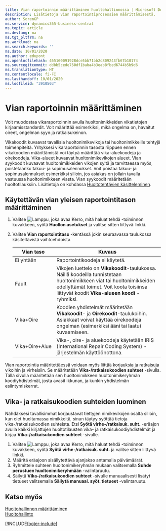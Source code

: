 ```yaml
---
title: Vian raportoinnin määrittäminen huoltohallinnossa | Microsoft Docs
description: Lisätietoja vian raportointiprosessien määrittämisestä.
author: SorenGP
ms.service: dynamics365-business-central
ms.topic: article
ms.devlang: na
ms.tgt_pltfrm: na
ms.workload: na
ms.search.keywords: ''
ms.date: 10/01/2020
ms.author: edupont
ms.openlocfilehash: 465160091928dce5bb71bb2c809243fb67b10174
ms.sourcegitcommit: ddbb5cede750df1baba4b3eab8fbed6744b5b9d6
ms.translationtype: HT
ms.contentlocale: fi-FI
ms.lasthandoff: 10/01/2020
ms.locfileid: "3910503"
---
```

# <a name="set-up-fault-reporting"></a>Vian raportoinnin määrittäminen
Voit muodostaa vikaraportoinnin avulla huoltonimikkeiden vikatietojen kirjaamisstandardit. Voit määrittää esimerkiksi, mikä ongelma on, havaitut oireet, ongelman syyn ja ratkaisukeinon.  

Vikakoodit kuvaavat tavallisia huoltonimikevikoja tai huoltonimikkeille tehtyjä toimenpiteitä. Yrityksesi vikaraportoinnin tasosta riippuen ennen vikakoodien määrittämistä voi täytyä määrittää vika-aluekoodeja ja oirekoodeja. Vika-alueet kuvaavat huoltonimikevikojen alueet. Vian syykoodit kuvaavat huoltonimikkeiden vikojen syitä ja tarvittaessa myös, poistetaanko takuu- ja sopimusalennukset. Voit poistaa takuu- ja sopimusalennukset esimerkiksi silloin, jos asiakas on jollain tavalla vastuussa huoltonimikkeen viasta. Vian syykoodit määritetään huoltotilauksiin. Lisätietoja on kohdassa [Huoltotehtävien käsitteleminen](service-how-to-work-on-service-tasks.md).  

## <a name="to-specify-the-overall-level-of-fault-reporting-to-use"></a>Käytettävän vian yleisen raportointitason määrittäminen
1. Valitse ![Lamppu, joka avaa Kerro, mitä haluat tehdä -toiminnon](media/ui-search/search_small.png "Kerro, mitä haluat tehdä") kuvakkeen, syötä **Huollon asetukset** ja valitse sitten liittyvä linkki.
2. Valitse **Vian raportointitaso** -kentässä jokin seuraavassa taulukossa käsiteltävistä vaihtoehdoista.  

    |**Vian taso**|**Kuvaus**|  
    |------------|-------------|  
    |Ei yhtään | Raportointikoodeja ei käytetä.|  
    |Fault | Vikojen luettelo on **Vikakoodit**-taulukossa. Näillä koodeilla tunnistetaan huoltonimikkeen viat tai huoltonimikkeiden edellyttämät toimet. Voit koota toisiinsa liittyvät koodit **Vika-alueen koodi** -ryhmiksi.|  
    |Vika+Oire | Koodien yhdistelmät määritetään **Vikakoodit**- ja **Oirekoodit**-taulukoihin. Asiakkaat voivat käyttää oirekoodeja ongelman (esimerkiksi ääni tai laatu) kuvaamiseen.|  
    |Vika+Oire+Alue | Vika-, oire- ja aluekoodeja käytetään IRIS (International Repair Coding System) -järjestelmän käyttöönottona.|  

Vian raportointia määritettäessä voidaan myös liittää korjauksia ja ratkaisuja vikoihin ja virheisiin. Se määritetään **Vika-/ratkaisukoodien suhteet** -sivulla. Tällä sivulla määritetään sen huoltonimikkeen huoltonimikeryhmän koodiyhdistelmät, josta avasit ikkunan, ja kunkin yhdistelmän esiintymiskerrat.

## <a name="to-create-fault-and-resolution-code-relationships"></a>Vika- ja ratkaisukoodien suhteiden luominen
<!--this needs to go in a working with topic-->
 Nähdäksesi tavallisimmat korjaustavat tiettyjen nimikevikojen osalta silloin, kun olet huoltamassa nimikkeitä, sinun täytyy syöttää tietoja vika-/ratkaisukoodien suhteista. Etsi **Syötä virhe-/ratkaisuk. suht.** -eräajon avulla kaikki kirjattujen huoltotilausten vika- ja ratkaisukoodiyhdistelmät ja kirjaa **Vika-/ratkaisukoodien suhteet** -sivulle.

1. Valitse ![Lamppu, joka avaa Kerro, mitä haluat tehdä -toiminnon](media/ui-search/search_small.png "Kerro, mitä haluat tehdä") kuvakkeen, syötä **Syötä virhe-/ratkaisuk. suht.** ja valitse sitten liittyvä linkki.  
2. Määritä eräajoon sisällytettävä ajanjakso antamalla päivämäärät.  
3. Ryhmittele suhteen huoltonimikeryhmän mukaan valitsemalla **Suhde perustuen huoltonimikeryhmään** -valintaruutu.  
4. Säilytä **Vika-/ratkaisukoodien suhteet** -sivulle manuaalisesti lisätyt tietueet valitsemalla **Säilytä manuaal. syöt. tietueet** -valintaruutu.  

## <a name="see-also"></a>Katso myös
[Huoltohallinnon määrittäminen](service-setup-service.md)  
[Huoltohallinto](service-service.md)  


[!INCLUDE[footer-include](includes/footer-banner.md)]